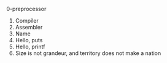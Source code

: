 0-preprocessor
1. Compiler
2. Assembler
3. Name
4. Hello, puts
5. Hello, printf
6. Size is not grandeur, and territory does not make a nation

